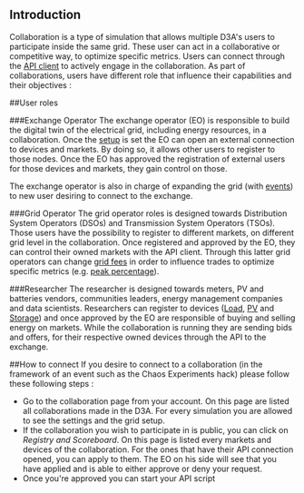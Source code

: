 ## Introduction

Collaboration is a type of simulation that allows multiple D3A's users to participate inside the same grid. These user can act in a collaborative or competitive way, to optimize specific metrics. Users can connect through the [API client](assets-api.md) to actively engage in the collaboration. As part of collaborations, users have different role that influence their capabilities and their objectives : 

##User roles

###Exchange Operator
The exchange operator (EO) is responsible to build the digital twin of the electrical grid, including energy resources, in a collaboration. Once the [setup](grid-setup.md) is set the EO can open an external connection to devices and markets. By doing so, it allows other users to register to those nodes. Once the EO has approved the registration of external users for those devices and markets, they gain control on those.

The exchange operator is also in charge of expanding the grid (with [events](events.md)) to new user desiring to connect to the exchange.

###Grid Operator
The grid operator roles is designed towards Distribution System Operators (DSOs) and Transmission System Operators (TSOs). Those users have the possibility to register to different markets, on different grid level in the collaboration. Once registered and approved by the EO, they can control their owned markets with the API client. Through this latter grid operators can change [grid fees](constant-fees.md) in order to influence trades to optimize specific metrics (e.g. [peak percentage](kpis.md#peak-percentage)).

###Researcher
The researcher is designed towards meters, PV and batteries vendors, communities leaders, energy management companies and data scientists. Researchers can register to devices ([Load](load.md), [PV](pv-strategy.md) and [Storage](storage.md)) and once approved by the EO are responsible of buying and selling energy on markets. While the collaboration is running they are sending bids and offers, for their respective owned devices through the API to the exchange.

##How to connect
If you desire to connect to a collaboration (in the framework of an event such as the Chaos Experiments hack) please follow these following steps : 

* Go to the collaboration page from your account. On this page are listed all collaborations made in the D3A. For every simulation you are allowed to see the settings and the grid setup.
* If the collaboration you wish to participate in is public, you can click on *Registry and Scoreboard*. On this page is listed every markets and devices of the collaboration. For the ones that have their API connection opened, you can apply to them. The EO on his side will see that you have applied and is able to either approve or deny your request.
* Once you're approved you can start your API script 

